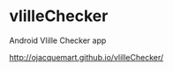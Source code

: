vlilleChecker
=============

Android Vlille Checker app

http://ojacquemart.github.io/vlilleChecker/
